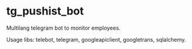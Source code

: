 # tg_pushist_bot

Multilang telegram bot to monitor employees.  
  
Usage libs: telebot, telegram, googleapiclient, googletrans, sqlalchemy.
